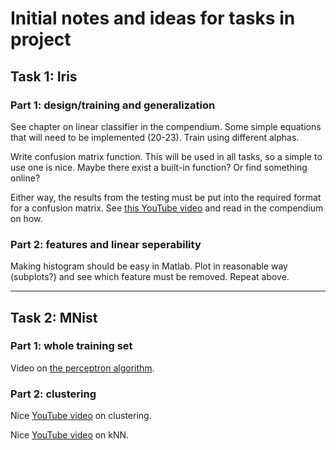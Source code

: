 # Initial notes and ideas for tasks in project

## Task 1: Iris
### Part 1: design/training and generalization
See chapter on linear classifier in the compendium. Some simple equations that will need to be implemented (20-23). Train using different alphas.

Write confusion matrix function. This will be used in all tasks, so a simple to use one is nice. Maybe there exist a built-in function? Or find something online? 

Either way, the results from the testing must be put into the required format for a confusion matrix. See [this YouTube video](https://www.youtube.com/watch?v=Kdsp6soqA7o) and read in the compendium on how. 

### Part 2: features and linear seperability
Making histogram should be easy in Matlab. Plot in reasonable way (subplots?) and see which feature must be removed. Repeat above. 

---

## Task 2: MNist
### Part 1: whole training set
Video on [the perceptron algorithm](https://www.youtube.com/watch?v=4Gac5I64LM4). 


### Part 2: clustering
Nice [YouTube video](https://www.youtube.com/watch?v=4b5d3muPQmA) on clustering. 

Nice [YouTube video](https://www.youtube.com/watch?v=HVXime0nQeI) on kNN. 

